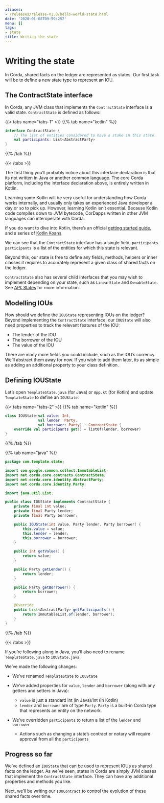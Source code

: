 ```yaml
---
aliases:
- /releases/release-V1.0/hello-world-state.html
date: '2020-01-08T09:59:25Z'
menu: []
tags:
- state
title: Writing the state
---
```





# Writing the state

In Corda, shared facts on the ledger are represented as states. Our first task will be to define a new state type to
represent an IOU.


## The ContractState interface

In Corda, any JVM class that implements the `ContractState` interface is a valid state. `ContractState` is
defined as follows:

{{< tabs name="tabs-1" >}}
{{% tab name="kotlin" %}}
```kotlin
interface ContractState {
    // The list of entities considered to have a stake in this state.
    val participants: List<AbstractParty>
}
```
{{% /tab %}}

{{< /tabs >}}

The first thing you’ll probably notice about this interface declaration is that its not written in Java or another
common language. The core Corda platform, including the interface declaration above, is entirely written in Kotlin.

Learning some Kotlin will be very useful for understanding how Corda works internally, and usually only takes an
experienced Java developer a day or so to pick up. However, learning Kotlin isn’t essential. Because Kotlin code
compiles down to JVM bytecode, CorDapps written in other JVM languages can interoperate with Corda.

If you do want to dive into Kotlin, there’s an official
[getting started guide](https://kotlinlang.org/docs/tutorials/), and a series of
[Kotlin Koans](https://kotlinlang.org/docs/tutorials/koans.html).

We can see that the `ContractState` interface has a single field, `participants`. `participants` is a list of the
entities for which this state is relevant.

Beyond this, our state is free to define any fields, methods, helpers or inner classes it requires to accurately
represent a given class of shared facts on the ledger.

`ContractState` also has several child interfaces that you may wish to implement depending on your state, such as
`LinearState` and `OwnableState`. See [API: States](api-states.md) for more information.


## Modelling IOUs

How should we define the `IOUState` representing IOUs on the ledger? Beyond implementing the `ContractState`
interface, our `IOUState` will also need properties to track the relevant features of the IOU:


* The lender of the IOU
* The borrower of the IOU
* The value of the IOU

There are many more fields you could include, such as the IOU’s currency. We’ll abstract them away for now. If
you wish to add them later, its as simple as adding an additional property to your class definition.


## Defining IOUState

Let’s open `TemplateState.java` (for Java) or `App.kt` (for Kotlin) and update `TemplateState` to
define an `IOUState`:

{{< tabs name="tabs-2" >}}
{{% tab name="kotlin" %}}
```kotlin
class IOUState(val value: Int,
               val lender: Party,
               val borrower: Party) : ContractState {
    override val participants get() = listOf(lender, borrower)
}
```
{{% /tab %}}

{{% tab name="java" %}}
```java
package com.template.state;

import com.google.common.collect.ImmutableList;
import net.corda.core.contracts.ContractState;
import net.corda.core.identity.AbstractParty;
import net.corda.core.identity.Party;

import java.util.List;

public class IOUState implements ContractState {
    private final int value;
    private final Party lender;
    private final Party borrower;

    public IOUState(int value, Party lender, Party borrower) {
        this.value = value;
        this.lender = lender;
        this.borrower = borrower;
    }

    public int getValue() {
        return value;
    }

    public Party getLender() {
        return lender;
    }

    public Party getBorrower() {
        return borrower;
    }

    @Override
    public List<AbstractParty> getParticipants() {
        return ImmutableList.of(lender, borrower);
    }
}
```
{{% /tab %}}

{{< /tabs >}}

If you’re following along in Java, you’ll also need to rename `TemplateState.java` to `IOUState.java`.

We’ve made the following changes:


* We’ve renamed `TemplateState` to `IOUState`
* We’ve added properties for `value`, `lender` and `borrower` (along with any getters and setters in Java):
    * `value` is just a standard int (in Java)/Int (in Kotlin)
    * `lender` and `borrower` are of type `Party`. `Party` is a built-in Corda type that represents an entity on
the network.


* We’ve overridden `participants` to return a list of the `lender` and `borrower`
    * Actions such as changing a state’s contract or notary will require approval from all the `participants`




## Progress so far

We’ve defined an `IOUState` that can be used to represent IOUs as shared facts on the ledger. As we’ve seen, states in
Corda are simply JVM classes that implement the `ContractState` interface. They can have any additional properties and
methods you like.

Next, we’ll be writing our `IOUContract` to control the evolution of these shared facts over time.

